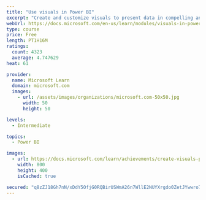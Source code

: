 ```yaml
---
title: "Use visuals in Power BI"
excerpt: "Create and customize visuals to present data in compelling and insightful ways."
webUrl: https://docs.microsoft.com/en-us/learn/modules/visuals-in-power-bi/
type: course
price: Free
length: PT1H16M
ratings:
  count: 4323
  average: 4.747629
heat: 61

provider:
  name: Microsoft Learn
  domain: microsoft.com
  images:
    - url: /assets/images/organizations/microsoft.com-50x50.jpg
      width: 50
      height: 50

levels:
  - Intermediate

topics:
  - Power BI

images:
  - url: https://docs.microsoft.com/learn/achievements/create-visuals-power-bi-desktop-social.png
    width: 800
    height: 400
    isCached: true

secured: "q8zZJ18Gh7nN/xDdY5OfjG0RQBirUSWmA26n7WllE2NUYXrgdo0ZetJYwwro7cULRtfhlwztc8oQjIGHiC6ABvjF5fDaDX2Bg6VWH3zL5fMyNezbpKFkwnl+FkHDzj5OK/rwwMbb8UMXwOO7/L41wXGIKvVuw9/HJyp+hLzlrkeI/YJHkkfaJIkF6PnuXVZPnckXfBybH5Yr4MSsr9wWcYMRCLK4YUhP0JgZm3YPLtkvjXvd5dE+h09d5x8bD9XZFuOSQiyxgT2Pm2BZNwgEU1r7TppSRYNatb0BdxDX1KwDmG0lLPkZWSqvDY90C4X9Z8spsxtDklwvGgHk6ckgigR+NlQr58dBbHgDu6ZpHlynPqKZvg0ktjvPIdmyaVSadigwkaFV/z2Nez3bOyFj3JIzpxI9KyBFgbVCA46FWz8=;b8P6VLehf7iNPuYtDCvxfg=="
---
```


